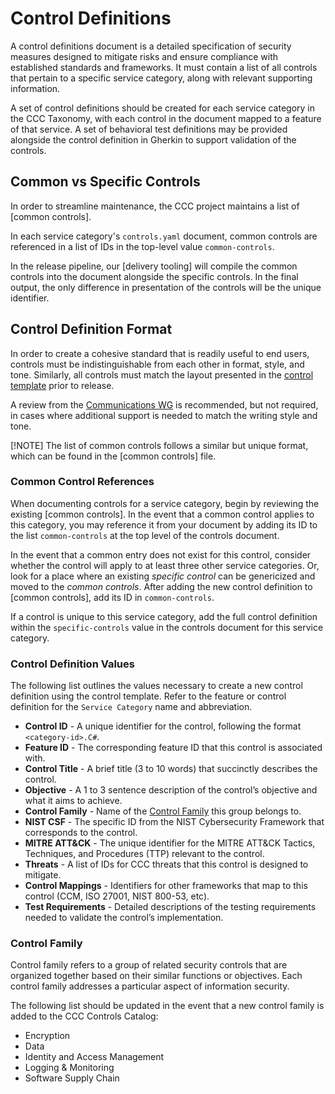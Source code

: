 # Control Definitions

A control definitions document is a detailed specification of security measures designed to mitigate risks and ensure compliance with established standards and frameworks. It must contain a list of all controls that pertain to a specific service category, along with relevant supporting information.

A set of control definitions should be created for each service category in the CCC Taxonomy, with each control in the document mapped to a feature of that service. A set of behavioral test definitions may be provided alongside the control definition in Gherkin to support validation of the controls.

## Common vs Specific Controls

In order to streamline maintenance, the CCC project maintains a list of [common controls].

In each service category's `controls.yaml` document, common controls are referenced in a list of IDs in the top-level value `common-controls`.

In the release pipeline, our [delivery tooling] will compile the common controls into the document alongside the specific controls. In the final output, the only difference in presentation of the controls will be the unique identifier.

## Control Definition Format

In order to create a cohesive standard that is readily useful to end users, controls must be indistinguishable from each other in format, style, and tone. Similarly, all controls must match the layout presented in the [control template](../templates/controls.yaml) prior to release.

A review from the [Communications WG] is recommended, but not required, in cases where additional support is needed to match the writing style and tone.

[!NOTE] The list of common controls follows a similar but unique format, which can be found in the [common controls] file.

### Common Control References

When documenting controls for a service category, begin by reviewing the existing [common controls]. In the event that a common control applies to this category, you may reference it from your document by adding its ID to the list `common-controls` at the top level of the controls document.

In the event that a common entry does not exist for this control, consider whether the control will apply to at least three other service categories. Or, look for a place where an existing _specific control_ can be genericized and moved to the _common controls_. After adding the new control definition to [common controls], add its ID in `common-controls`.

If a control is unique to this service category, add the full control definition within the `specific-controls` value in the controls document for this service category.

### Control Definition Values

The following list outlines the values necessary to create a new control definition using the control template. Refer to the feature or control definition for the `Service Category` name and abbreviation.

- **Control ID** - A unique identifier for the control, following the format `<category-id>.C#`.
- **Feature ID** - The corresponding feature ID that this control is associated with.
- **Control Title** - A brief title (3 to 10 words) that succinctly describes the control.
- **Objective** - A 1 to 3 sentence description of the control’s objective and what it aims to achieve.
- **Control Family** - Name of the [Control Family](#control-family) this group belongs to.
- **NIST CSF** - The specific ID from the NIST Cybersecurity Framework that corresponds to the control.
- **MITRE ATT&CK** - The unique identifier for the MITRE ATT&CK Tactics, Techniques, and Procedures (TTP) relevant to the control.
- **Threats** - A list of IDs for CCC threats that this control is designed to mitigate.
- **Control Mappings** - Identifiers for other frameworks that map to this control (CCM, ISO 27001, NIST 800-53, etc).
- **Test Requirements** - Detailed descriptions of the testing requirements needed to validate the control’s implementation.

### Control Family

Control family refers to a group of related security controls that are organized together based on their similar functions or objectives. Each control family addresses a particular aspect of information security.

The following list should be updated in the event that a new control family is added to the CCC Controls Catalog:

- Encryption
- Data
- Identity and Access Management
- Logging & Monitoring
- Software Supply Chain


[Communications WG]: ../../working-groups/communications/charter.md
